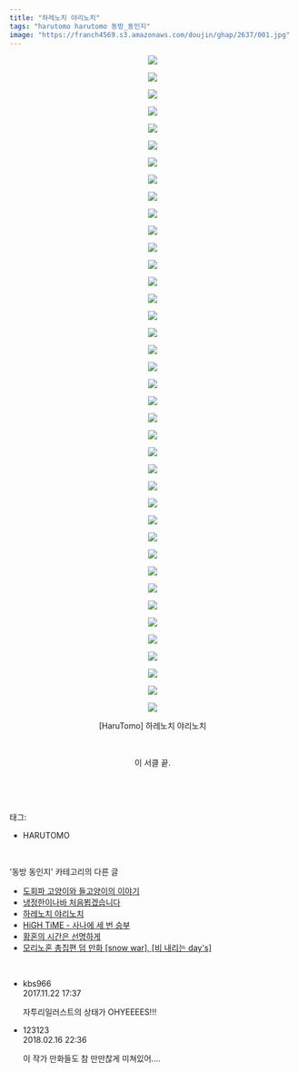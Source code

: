 ```yaml
---
title: "하레노치 야리노치"
tags: "harutomo harutomo 동방_동인지"
image: "https://franch4569.s3.amazonaws.com/doujin/ghap/2637/001.jpg"
---
```

<div class="article">
<p style="text-align: center; clear: none; float: none;"><img src="{{ site.imgserver2 }}/ghap/2637/001.jpg"/></p>
<p style="text-align: center; clear: none; float: none;"><img src="{{ site.imgserver2 }}/ghap/2637/002.jpg"/></p>
<p style="text-align: center; clear: none; float: none;"><img src="{{ site.imgserver2 }}/ghap/2637/003.jpg"/></p>
<p style="text-align: center; clear: none; float: none;"><img src="{{ site.imgserver2 }}/ghap/2637/004.jpg"/></p>
<p style="text-align: center; clear: none; float: none;"><img src="{{ site.imgserver2 }}/ghap/2637/005.jpg"/></p>
<p style="text-align: center; clear: none; float: none;"><img src="{{ site.imgserver2 }}/ghap/2637/006.jpg"/></p>
<p style="text-align: center; clear: none; float: none;"><img src="{{ site.imgserver2 }}/ghap/2637/007.jpg"/></p>
<p style="text-align: center; clear: none; float: none;"><img src="{{ site.imgserver2 }}/ghap/2637/008.jpg"/></p>
<p style="text-align: center; clear: none; float: none;"><img src="{{ site.imgserver2 }}/ghap/2637/009.jpg"/></p>
<p style="text-align: center; clear: none; float: none;"><img src="{{ site.imgserver2 }}/ghap/2637/010.jpg"/></p>
<p style="text-align: center; clear: none; float: none;"><img src="{{ site.imgserver2 }}/ghap/2637/011.jpg"/></p>
<p style="text-align: center; clear: none; float: none;"><img src="{{ site.imgserver2 }}/ghap/2637/012.jpg"/></p>
<p style="text-align: center; clear: none; float: none;"><img src="{{ site.imgserver2 }}/ghap/2637/013.jpg"/></p>
<p style="text-align: center; clear: none; float: none;"><img src="{{ site.imgserver2 }}/ghap/2637/014.jpg"/></p>
<p style="text-align: center; clear: none; float: none;"><img src="{{ site.imgserver2 }}/ghap/2637/015.jpg"/></p>
<p style="text-align: center; clear: none; float: none;"><img src="{{ site.imgserver2 }}/ghap/2637/016.jpg"/></p>
<p style="text-align: center; clear: none; float: none;"><img src="{{ site.imgserver2 }}/ghap/2637/017.jpg"/></p>
<p style="text-align: center; clear: none; float: none;"><img src="{{ site.imgserver2 }}/ghap/2637/018.jpg"/></p>
<p style="text-align: center; clear: none; float: none;"><img src="{{ site.imgserver2 }}/ghap/2637/019.jpg"/></p>
<p style="text-align: center; clear: none; float: none;"><img src="{{ site.imgserver2 }}/ghap/2637/020.jpg"/></p>
<p style="text-align: center; clear: none; float: none;"><img src="{{ site.imgserver2 }}/ghap/2637/021.jpg"/></p>
<p style="text-align: center; clear: none; float: none;"><img src="{{ site.imgserver2 }}/ghap/2637/022.jpg"/></p>
<p style="text-align: center; clear: none; float: none;"><img src="{{ site.imgserver2 }}/ghap/2637/023.jpg"/></p>
<p style="text-align: center; clear: none; float: none;"><img src="{{ site.imgserver2 }}/ghap/2637/024.jpg"/></p>
<p style="text-align: center; clear: none; float: none;"><img src="{{ site.imgserver2 }}/ghap/2637/025.jpg"/></p>
<p style="text-align: center; clear: none; float: none;"><img src="{{ site.imgserver2 }}/ghap/2637/026.jpg"/></p>
<p style="text-align: center; clear: none; float: none;"><img src="{{ site.imgserver2 }}/ghap/2637/027.jpg"/></p>
<p style="text-align: center; clear: none; float: none;"><img src="{{ site.imgserver2 }}/ghap/2637/028.jpg"/></p>
<p style="text-align: center; clear: none; float: none;"><img src="{{ site.imgserver2 }}/ghap/2637/029.jpg"/></p>
<p style="text-align: center; clear: none; float: none;"><img src="{{ site.imgserver2 }}/ghap/2637/030.jpg"/></p>
<p style="text-align: center; clear: none; float: none;"><img src="{{ site.imgserver2 }}/ghap/2637/031.jpg"/></p>
<p style="text-align: center; clear: none; float: none;"><img src="{{ site.imgserver2 }}/ghap/2637/032.jpg"/></p>
<p style="text-align: center; clear: none; float: none;"><img src="{{ site.imgserver2 }}/ghap/2637/033.jpg"/></p>
<p style="text-align: center; clear: none; float: none;"><img src="{{ site.imgserver2 }}/ghap/2637/034.jpg"/></p>
<p style="text-align: center; clear: none; float: none;"><img src="{{ site.imgserver2 }}/ghap/2637/035.jpg"/></p>
<p style="text-align: center; clear: none; float: none;"><img src="{{ site.imgserver2 }}/ghap/2637/036.jpg"/></p>
<p style="text-align: center; clear: none; float: none;"><img src="{{ site.imgserver2 }}/ghap/2637/037.jpg"/></p>
<p style="text-align: center; clear: none; float: none;"><img src="{{ site.imgserver2 }}/ghap/2637/038.jpg"/></p>
<p style="text-align: center; clear: none; float: none;"><img src="{{ site.imgserver2 }}/ghap/2637/039.jpg"/></p>
<p style="text-align: center; clear: none; float: none;">[HaruTomo] 하레노치 야리노치</p>
<p style="text-align: center; clear: none; float: none;"><br/></p>
<p style="text-align: center; clear: none; float: none;">이 서클 끝.</p>
<p><br/></p>
</div><br/>
<div class="tagTrail">
<p>태그: </p>
<ul>
<li>HARUTOMO</li>
</ul>
</div><br/>
<div class="another">
<p>'동방 동인지' 카테고리의 다른 글</p>
<ul>
<li><a href="/ghap_2639">도회파 고양이와 들고양이의 이야기</a></li>
<li><a href="/ghap_2638">냉정한이나바 처음뵙겠습니다</a></li>
<li><a href="/ghap_2637">하레노치 야리노치</a></li>
<li><a href="/ghap_2636">HiGH TiME - 사나에 세 번 승부</a></li>
<li><a href="/ghap_2632">황혼의 시간은 선명하게</a></li>
<li><a href="/ghap_2629">모리노혼 총집편 덤 만화 [snow war], [비 내리는 day's]</a></li>
</ul>
</div><br/>
<div class="cb_module cb_fluid">
<div class="cb_wrt cb_profile">
<div class="comment">
<ul>
<li class="cb_thumb_off" id="comment15135213">
<div class="cb_comment_area">
<div class="cb_info_area">
<div class="cb_section">
<span class="cb_nick_name">kbs966</span>
</div>
<div class="cb_section">
<span class="cb_date">2017.11.22 17:37 </span>
</div>
</div>
<div class="cb_dsc_comment">
<p class="cb_dsc">
											자투리일러스트의 상태가 OHYEEEES!!!
										</p>
</div>
</div></li>
<li class="cb_thumb_off" id="comment15200716">
<div class="cb_comment_area">
<div class="cb_info_area">
<div class="cb_section">
<span class="cb_nick_name">123123</span>
</div>
<div class="cb_section">
<span class="cb_date">2018.02.16 22:36 </span>
</div>
</div>
<div class="cb_dsc_comment">
<p class="cb_dsc">
											이 작가 만화들도 참 만만찮게 미쳐있어....
										</p>
</div>
</div></li>
</ul>
</div>
</div><!-- commentList close -->
</div><br/>
